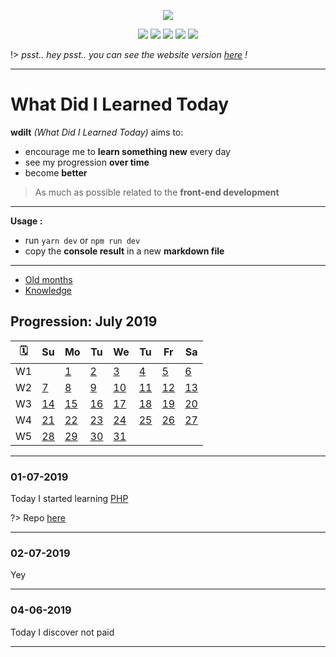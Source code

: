 <p align="center"><img src="https://raw.githubusercontent.com/blyndusk/wdilt/master/docs/logo.png"/></p>
<p align="center">
    <a href="https://github.com/blyndusk/wdilt/blob/master/package.json"><img src="https://img.shields.io/requires/github/blyndusk/wdilt.svg"/></a>
    <a href="https://github.com/blyndusk/wdilt/blob/master/LICENSE"><img src="https://img.shields.io/github/license/blyndusk/wdilt.svg"/></a>
    <a href="https://github.com/blyndusk/wdilt/releases"><img src="https://img.shields.io/github/release/blyndusk/wdilt.svg"/></a>
    <a href="https://wdilt.a-dll.com"><img src="https://img.shields.io/website/https/wdilt.a-dll.com.svg"/></a>
    <a href="https://github.com/blyndusk/wdilt/commits/master"><img src=" https://img.shields.io/github/last-commit/blyndusk/wdilt.svg"/></a>
</p>

!> *psst.. hey psst.. you can see the website version [here](https://blyndusk.github.io/wdilt/#/) !*

----

# What Did I Learned Today

**wdilt** *(What Did I Learned Today)* aims to:

- encourage me to **learn something new** every day
- see my progression **over time**
- become **better**

> As much as possible related to the **front-end development**

----

**Usage :**

- run `yarn dev` or `npm run dev`
- copy the **console result** in a new **markdown file**

----

- [Old months](/annexes/OLD.md)
- [Knowledge](/annexes/KNOWLEDGE.md)

## Progression: July 2019

| 🗓  |         Su       |         Mo       |         Tu       |         We       |         Tu       |         Fr       |         Sa       |
| -- | ---------------- | ---------------- | ---------------- | ---------------- | ---------------- | ---------------- | ---------------- |
| W1 |                  |[1](#_1-7-2019)|[2](#_2-7-2019)|[3](#_3-7-2019)|[4](#_4-7-2019)|[5](#_5-7-2019)|[6](#_6-7-2019)|
| W2 |[7](#_7-7-2019)|[8](#_8-7-2019)|[9](#_9-7-2019)|[10](#_10-7-2019)|[11](#_11-7-2019)|[12](#_12-7-2019)|[13](#_13-7-2019)|
| W3 |[14](#_14-7-2019)|[15](#_15-7-2019)|[16](#_16-7-2019)|[17](#_17-7-2019)|[18](#_18-7-2019)|[19](#_19-7-2019)|[20](#_20-7-2019)|
| W4 |[21](#_21-7-2019)|[22](#_22-7-2019)|[23](#_23-7-2019)|[24](#_24-7-2019)|[25](#_25-7-2019)|[26](#_26-7-2019)|[27](#_27-7-2019)|
| W5 |[28](#_28-7-2019)|[29](#_29-7-2019)|[30](#_30-7-2019)|[31](#_31-7-2019)|                  |                  |                  |

----

### 01-07-2019

Today I started learning [PHP](https://php.net)

?> Repo [here](https://github.com/blyndusk/php-rescue)

----

### 02-07-2019

Yey

----


### 04-06-2019

Today I discover not paid

----
